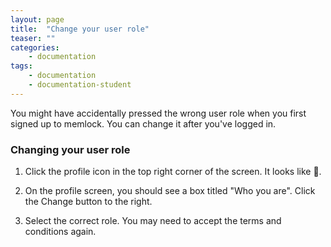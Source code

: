 ```yaml
---
layout: page
title:  "Change your user role"
teaser: ""
categories:
    - documentation
tags:
    - documentation
    - documentation-student
---
```


You might have accidentally pressed the wrong user role when you first signed up to memlock. You can change it after you've logged in.

### Changing your user role

1. Click the profile icon in the top right corner of the screen. It looks like 👤.

2. On the profile screen, you should see a box titled "Who you are". Click the Change button to the right.

3. Select the correct role. You may need to accept the terms and conditions again. 